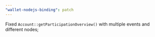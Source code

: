 ```yaml
---
"wallet-nodejs-binding": patch
---
```


Fixed `Account::getParticipationOverview()` with multiple events and different nodes;